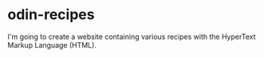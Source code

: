 # odin-recipes

I'm going to create a website containing various recipes with the HyperText Markup Language (HTML).